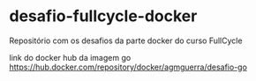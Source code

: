 # desafio-fullcycle-docker
Repositório com os desafios da parte docker do curso FullCycle

link do docker hub da imagem go
https://hub.docker.com/repository/docker/agmguerra/desafio-go

